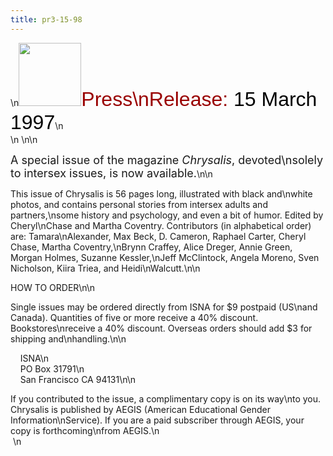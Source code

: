 ```yaml
---
title: pr3-15-98
---
```


\n<IMG SRC="/img/logo100.gif" HEIGHT="101" WIDTH="100" /><FONT FACE="Arial,Helvetica"><FONT SIZE="+3"><FONT COLOR="#990000">Press\nRelease: </FONT><FONT COLOR="#000000">15 March 1997</FONT></FONT></FONT>\n  
\n&nbsp;\n\n

<FONT SIZE="+1">A special issue of the magazine <I>Chrysalis</I>, devoted\nsolely to intersex issues, is now available.</FONT>\n\n

This issue of Chrysalis is 56 pages long, illustrated with black and\nwhite photos, and contains personal stories from intersex adults and partners,\nsome history and psychology, and even a bit of humor. Edited by Cheryl\nChase and Martha Coventry. Contributors (in alphabetical order) are: Tamara\nAlexander, Max Beck, D. Cameron, Raphael Carter, Cheryl Chase, Martha Coventry,\nBrynn Craffey, Alice Dreger, Annie Green, Morgan Holmes, Suzanne Kessler,\nJeff McClintock, Angela Moreno, Sven Nicholson, Kiira Triea, and Heidi\nWalcutt.\n\n

<span class="caps">HOW</span> TO <span class="caps">ORDER</span>\n\n

Single issues may be ordered directly from <span class="caps">ISNA</span> for $9 postpaid (US\nand Canada). Quantities of five or more receive a 40% discount. Bookstores\nreceive a 40% discount. Overseas orders should add $3 for shipping and\nhandling.\n\n

&nbsp;&nbsp;&nbsp; <span class="caps">ISNA</span>\n  
&nbsp;&nbsp;&nbsp; PO Box 31791\n  
&nbsp;&nbsp;&nbsp; San Francisco CA 94131\n\n

If you contributed to the issue, a complimentary copy is on its way\nto you. Chrysalis is published by <span class="caps">AEGIS</span> (American Educational Gender Information\nService). If you are a paid subscriber through <span class="caps">AEGIS</span>, your copy is forthcoming\nfrom <span class="caps">AEGIS</span>.\n  
&nbsp;\n